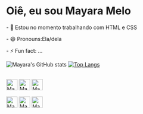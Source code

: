 <h1>Oiê, eu sou Mayara Melo</h1>

<p>- 🔭 Estou no momento trabalhando com HTML e CSS</p>
<p>- 😄 Pronouns:Ela/dela</p>
<p>- ⚡ Fun fact: ...</p>

![Mayara's GitHub stats](https://github-readme-stats.vercel.app/api?username=mayaramelo&show_icons=true&theme=radical)
[![Top Langs](https://github-readme-stats.vercel.app/api/top-langs/?username=mayaramelo&layout=compact&theme=radical)](https://github.com/mayaramelo/github-readme-stats)

<div>
<style="display: inline_block"> <br>
<img align="center" alt="Maya-Canva" height="30" widht"40" src="https://cdn.jsdelivr.net/gh/devicons/devicon/icons/canva/canva-original.svg" />
<img align="center" alt="Maya-Figma" height="30" widht"40" src="https://cdn.jsdelivr.net/gh/devicons/devicon/icons/figma/figma-original.svg" />
<img align="center" alt="Maya-Figma" height="30" widht"40" src="https://cdn.jsdelivr.net/gh/devicons/devicon/icons/html5/html5-original.svg" />  
  </div>
  <br>
<div>
  <a href=//www.linkedin.com/in/mayara-k%C3%B6hler-b69924244/"><img align="center" alt="Maya-Linkedin" height="30" widht"40" <img src="https://img.shields.io/badge/LinkedIn-0077B5?style=for-the-badge&logo=linkedin&logoColor=white)" class="media-object  img-responsive img-thumbnail"></a>
  <a href=//www.instagram.com/buh.may/"><img align="center" alt="Maya-INsta" height="30" widht"40" <img src="https://img.shields.io/badge/Instagram-E4405F?style=for-the-badge&logo=instagram&logoColor=white)" class="media-object  img-responsive img-thumbnail"></a>
  <a href=//www.behance.net/mayaradakini"><img align="center" alt="Maya-INsta" height="30" widht"40" <img src="https://img.shields.io/badge/-Behance-blue?style=for-the-badge&logo=behance&logoColor=white" class="media-object  img-responsive img-thumbnail"></a>
  
  </div>
